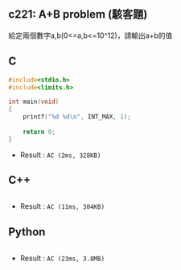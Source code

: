 ## c221: A+B problem (駭客題)
給定兩個數字a,b(0<=a,b<=10^12)，請輸出a+b的值

## C
```C
#include<stdio.h>
#include<limits.h>

int main(void)
{
	printf("%d %d\n", INT_MAX, 1);
	
	return 0;
}
```
 * Result : `AC (2ms, 328KB)`

## C++
```C++

```
 * Result : `AC (11ms, 304KB)`

## Python
```python

```
 * Result : `AC (23ms, 3.8MB)`
